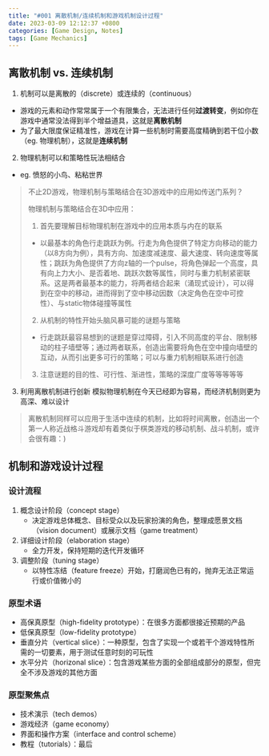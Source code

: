 ```yaml
---
title: "#001 离散机制/连续机制和游戏机制设计过程"
date: 2023-03-09 12:12:37 +0800
categories: [Game Design, Notes]
tags: [Game Mechanics]
---
```


## 离散机制 vs. 连续机制
1.  机制可以是离散的（discrete）或连续的（continuous）
- 游戏的元素和动作常常属于一个有限集合，无法进行任何**过渡转变**，例如你在游戏中通常没法得到半个增益道具，这就是**离散机制**
- 为了最大限度保证精准性，游戏在计算一些机制时需要高度精确到若干位小数（eg. 物理机制），这就是**连续机制**
2. 物理机制可以和策略性玩法相结合
 - eg. 愤怒的小鸟、粘粘世界
> 不止2D游戏，物理机制与策略结合在3D游戏中的应用如传送门系列？
>
> 物理机制与策略结合在3D中应用：
>
> 1. 首先要理解目标物理机制在游戏中的应用本质与内在的联系
> - 以最基本的角色行走跳跃为例。行走为角色提供了特定方向移动的能力（以8方向为例），具有方向、加速度减速度、最大速度、转向速度等属性；跳跃为角色提供了方向z轴的一个pulse，将角色弹起一个高度，具有向上力大小、是否着地、跳跃次数等属性，同时与重力机制紧密联系。这是两者最基本的能力，将两者结合起来（涌现式设计），可以得到在空中的移动，进而得到了空中移动因数（决定角色在空中可控性）、与static物体碰撞等属性
> 
> 2. 从机制的特性开始头脑风暴可能的谜题与策略
> - 行走跳跃最容易想到的谜题是穿过障碍，引入不同高度的平台、限制移动的柱子墙壁等；通过两者联系，创造出需要将角色在空中撞向墙壁的互动，从而引出更多可行的策略；可以与重力机制相联系进行创造
>
> 3. 注意谜题的目的性、可行性、渐进性，策略的深度广度等等等等等

3. 利用离散机制进行创新
模拟物理机制在今天已经即为容易，而经济机制则更为高深、难以设计

>离散机制同样可以应用于生活中连续的机制，比如将时间离散，创造出一个第一人称近战格斗游戏却有着类似于棋类游戏的移动机制、战斗机制，或许会很有趣：)

## 机制和游戏设计过程
### 设计流程
1. 概念设计阶段（concept stage）
    - 决定游戏总体概念、目标受众以及玩家扮演的角色，整理成愿景文档（vision document）或展示文档（game treatment）
2. 详细设计阶段（elaboration stage）
    - 全力开发，保持短期的迭代开发循环
3. 调整阶段（tuning stage）
    - 以特性冻结（feature freeze）开始，打磨润色已有的，抛弃无法正常运行或价值微小的

### 原型术语
- 高保真原型（high-fidelity prototype）：在很多方面都很接近预期的产品
- 低保真原型（low-fidelity prototype）
- 垂直分片（vertical slice）：一种原型，包含了实现一个或若干个游戏特性所需的一切要素，用于测试任意时刻的可玩性
- 水平分片（horizonal slice）：包含游戏某些方面的全部组成部分的原型，但完全不涉及游戏的其他方面

### 原型聚焦点
- 技术演示（tech demos）
- 游戏经济（game economy）
- 界面和操作方案（interface and control scheme）
- 教程（tutorials）：最后
